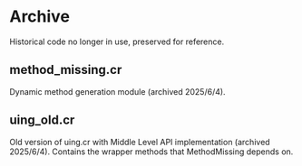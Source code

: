 # Archive

Historical code no longer in use, preserved for reference.

## method_missing.cr
Dynamic method generation module (archived 2025/6/4).

## uing_old.cr
Old version of uing.cr with Middle Level API implementation (archived 2025/6/4).
Contains the wrapper methods that MethodMissing depends on.

